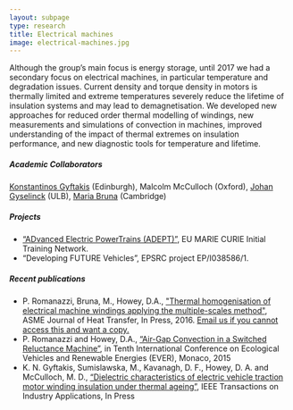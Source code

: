 ```yaml
---
layout: subpage
type: research
title: Electrical machines
image: electrical-machines.jpg
---
```


Although the group’s main focus is energy storage, until 2017 we had a secondary focus on electrical machines, in particular temperature and degradation issues. Current density and torque density in motors is thermally limited and extreme temperatures severely reduce the lifetime of insulation systems and may lead to demagnetisation. We developed new approaches for reduced order thermal modelling of windings, new measurements and simulations of convection in machines, improved understanding of the impact of thermal extremes on insulation performance, and new diagnostic tools for temperature and lifetime.

##### Academic Collaborators

[Konstantinos Gyftakis](https://www.eng.ed.ac.uk/about/people/dr-konstantinos-gyftakis) (Edinburgh), Malcolm McCulloch (Oxford), [Johan Gyselinck](https://scholar.google.com/citations?user=mV_VDDsAAAAJ&hl=en) (ULB), [Maria Bruna](https://www.chu.cam.ac.uk/people/view/maria-bruna/) (Cambridge)

##### Projects

- [“ADvanced Electric PowerTrains (ADEPT)”](https://cordis.europa.eu/project/id/607361), EU MARIE CURIE Initial Training Network.
- “Developing FUTURE Vehicles”, EPSRC project EP/I038586/1.

##### Recent publications

- P. Romanazzi, Bruna, M., Howey, D.A., ["Thermal homogenisation of electrical machine windings applying the multiple-scales method"](http://dx.doi.org/10.1115/1.4034337), ASME Journal of Heat Transfer, In Press, 2016. [Email us if you cannot access this and want a copy.](http://howey.eng.ox.ac.uk/contact/) 
- P. Romanazzi and Howey, D.A., [“Air-Gap Convection in a Switched Reluctance Machine”](http://arxiv.org/pdf/1502.05902.pdf), in Tenth International Conference on Ecological Vehicles and Renewable Energies (EVER), Monaco, 2015
- K. N. Gyftakis, Sumislawska, M., Kavanagh, D. F., Howey, D. A. and McCulloch, M. D., [“Dielectric characteristics of electric vehicle traction motor winding insulation under thermal ageing”](http://ieeexplore.ieee.org/xpl/articleDetails.jsp?arnumber=7308068), IEEE Transactions on Industry Applications, In Press